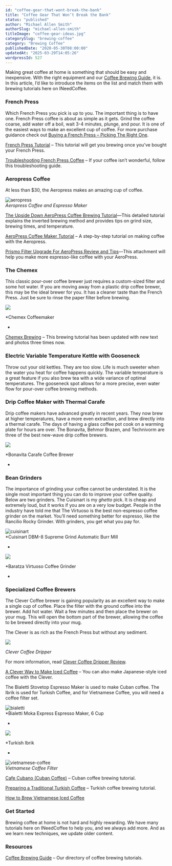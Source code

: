```yaml
---
id: "coffee-gear-that-wont-break-the-bank"
title: "Coffee Gear That Won’t Break the Bank"
status: "published"
author: "Michael Allen Smith"
authorSlug: "michael-allen-smith"
titleImage: "coffee-gear-ideas.jpg"
categorySlug: "brewing-coffee"
category: "Brewing Coffee"
publishedDate: "2020-05-30T08:00:00"
updatedAt: "2025-03-29T14:05:26"
wordpressId: 527
---
```


Making great coffee at home is something that should be easy and inexpensive. With the right equipment and our [Coffee Brewing Guide](/coffee-brewing-guide/), it is. In this article, I’d like to introduce the items on the list and match them with brewing tutorials here on INeedCoffee.

### French Press

Which French Press you pick is up to you. The important thing is to have one. French Press coffee is about as simple as it gets. Grind the coffee coarse, add water off a boil, wait 3-4 minutes, plunge, and pour. It is one of the easiest ways to make an excellent cup of coffee. For more purchase guidance check out [Buying a French Press – Picking The Right One](/buying-a-french-press-picking-the-right-one/).

[French Press Tutorial](/press-pot-tutorial/) – This tutorial will get you brewing once you’ve bought your French Press.

[Troubleshooting French Press Coffee](/troubleshooting-french-press-coffee/) – If your coffee isn’t wonderful, follow this troubleshooting guide.

### Aeropress Coffee

At less than $30, the Aeropress makes an amazing cup of coffee.

![aeropress](aeropress.jpg)  
_Aeropress Coffee and Espresso Maker_

[The Upside Down AeroPress Coffee Brewing Tutorial](/upside-aeropress-coffee-brewing-tutorial/)—This detailed tutorial explains the inverted brewing method and provides tips on grind size, brewing times, and temperature.

[AeroPress Coffee Maker Tutorial](/aeropress-coffee-maker-tutorial/) – A step-by-step tutorial on making coffee with the Aeropress.

[Prismo Filter Upgrade For AeroPress Review and Tips](/prismo-filter-upgrade-for-aeropress-review-and-tips/)—This attachment will help you make more espresso-like coffee with your AeroPress.

### The Chemex

This classic pour-over coffee brewer just requires a custom-sized filter and some hot water. If you are moving away from a plastic drip coffee brewer, this may be the ideal brewer for you. It has a cleaner taste than the French Press. Just be sure to rinse the paper filter before brewing.

![](chemex-coffee-maker350.jpg)

\*Chemex Coffeemaker

-

[Chemex Brewing](/chemex-coffee-brewing-history-and-tutorial/) – This brewing tutorial has been updated with new text and photos three times now.

### Electric Variable Temperature Kettle with Gooseneck

Throw out your old kettles. They are too slow. Life is much sweeter when the water you heat for coffee happens quickly. The variable temperature is a great feature if you also brew tea with a wide variance of optimal temperatures. The gooseneck spot allows for a more precise, even water flow for pour-over coffee brewing methods.

### Drip Coffee Maker with Thermal Carafe

Drip coffee makers have advanced greatly in recent years. They now brew at higher temperatures, have a more even extraction, and brew directly into a thermal carafe. The days of having a glass coffee pot cook on a warming plate for hours are over. The Bonavita, Behmor Brazen, and Technivorm are three of the best new-wave drip coffee brewers.

![](bonavita-coffee-brewer400.jpg)

\*Bonavita Carafe Coffee Brewer

-

### Bean Grinders

The importance of grinding your coffee cannot be understated. It is the single most important thing you can do to improve your coffee quality. Below are two grinders. The Cuisinart is my _ghetto_ pick. It is cheap and extremely loud, but it works if you are on a very low budget. People in the industry have told me that The Virtuoso is the best non-espresso coffee grinder on the market. You’ll need something better for espresso, like the Rancilio Rocky Grinder. With grinders, you get what you pay for.

![cuisinart](cuisinart.jpg)  
\*Cuisinart DBM-8 Supreme Grind Automatic Burr Mill

-

![](baratza-virtuoso-coffee-grinder.jpg)

\*Baratza Virtuoso Coffee Grinder

-

### Specialized Coffee Brewers

The Clever Coffee brewer is gaining popularity as an excellent way to make a single cup of coffee. Place the filter with the ground coffee into the brewer. Add hot water. Wait a few minutes and then place the brewer on your mug. This will open the bottom part of the brewer, allowing the coffee to be brewed directly into your mug.

The Clever is as rich as the French Press but without any sediment.

![](clever-coffee-dripper400.jpg)

_Clever Coffee Dripper_

For more information, read [Clever Coffee Dripper Review](/clever-coffee-dripper-review/).

[A Clever Way to Make Iced Coffee](/clever-way-make-iced-coffee/) – You can also make Japanese-style iced coffee with the Clever.

The Bialetti Stovetop Espresso Maker is used to make Cuban coffee. The Ibrik is used for Turkish Coffee, and for Vietnamese Coffee, you will need a coffee filter set.

![bialetti](bialetti1.jpg)  
\*Bialetti Moka Express Espresso Maker, 6 Cup

-

![](turkish-ibrik.jpg)

\*Turkish Ibrik

-

![vietnamese-coffee](vietnamese-coffee.jpg)  
_Vietnamese Coffee Filter_

[Cafe Cubano (Cuban Coffee)](/cafe-cubano-cuban-coffee/) – Cuban coffee brewing tutorial.

[Preparing a Traditional Turkish Coffee](/preparing-a-traditional-turkish-coffee/) – Turkish coffee brewing tutorial.

[How to Brew Vietnamese Iced Coffee](/brew-vietnamese-coffee/)

### Get Started

Brewing coffee at home is not hard and highly rewarding. We have many tutorials here on INeedCoffee to help you, and we always add more. And as we learn new techniques, we update older content.

### Resources

[Coffee Brewing Guide](/coffee-brewing-guide/) – Our directory of coffee brewing tutorials.

